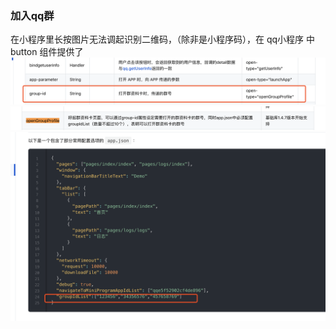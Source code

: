 ### 加入qq群

在小程序里长按图片无法调起识别二维码，（除非是小程序码），在 qq小程序 中 button 组件提供了
![](./assets/4173088b49fe2c08a5dd00fd43e8fb17.png)
![](./assets/88dcdd18d4a5f5ddda22c7825c711c9b.png)
![](./assets/0d9d8a8c0706e1cbd222d2409456ccd0.png)
